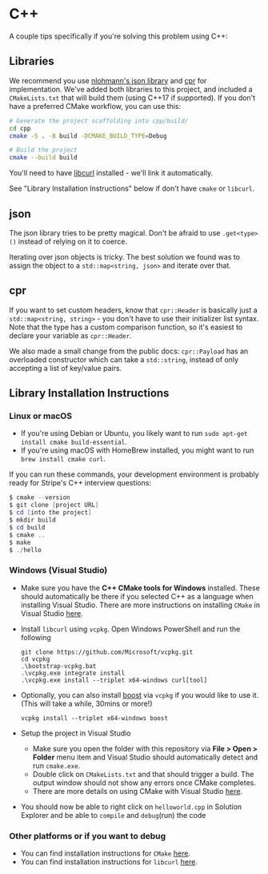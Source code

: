 # C++

A couple tips specifically if you're solving this problem using C++:

## Libraries

We recommend you use [nlohmann's json library][nlohmann/json] and
[cpr][whoshuu/cpr] for implementation. We've added both libraries to
this project, and included a `CMakeLists.txt` that will build them
(using C++17 if supported). If you don't have a preferred CMake workflow,
you can use this:

```bash
# Generate the project scaffolding into cpp/build/
cd cpp
cmake -S . -B build -DCMAKE_BUILD_TYPE=Debug

# Build the project
cmake --build build
```

You'll need to have [libcurl](https://curl.haxx.se/download.html)
installed - we'll link it automatically.

See "Library Installation Instructions" below if don't have `cmake` or `libcurl`.

## json

The json library tries to be pretty magical. Don't be afraid to use
`.get<type>()` instead of relying on it to coerce.

Iterating over json objects is tricky. The best solution we found was
to assign the object to a `std::map<string, json>` and iterate over
that.

## cpr

If you want to set custom headers, know that `cpr::Header` is basically
just a `std::map<string, string>` - you don't have to use their initializer
list syntax. Note that the type has a custom comparison function, so it's
easiest to declare your variable as `cpr::Header`.

We also made a small change from the public docs: `cpr::Payload` has
an overloaded constructor which can take a `std::string`, instead of
only accepting a list of key/value pairs.

[nlohmann/json]: https://github.com/nlohmann/json
[whoshuu/cpr]: https://whoshuu.github.io/cpr/

## Library Installation Instructions

### Linux or macOS
- If you're using Debian or Ubuntu, you likely want to run `sudo apt-get install cmake build-essential`.
- If you're using macOS with HomeBrew installed, you might want to run `brew install cmake curl`.

If you can run these commands, your development environment is probably ready for Stripe's C++ interview questions:

```powershell
$ cmake --version
$ git clone [project URL]
$ cd [into the project]
$ mkdir build
$ cd build
$ cmake ..
$ make
$ ./hello
```

### Windows (Visual Studio)
- Make sure you have the **C++ CMake tools for Windows** installed. These should automatically be there if you selected C++ as a language when installing Visual Studio. There are more instructions on installing `CMake` in Visual Studio [here](https://docs.microsoft.com/en-us/cpp/build/cmake-projects-in-visual-studio?view=vs-2019#installation).
- Install `libcurl` using `vcpkg`. Open Windows PowerShell and run the following
    ```
    git clone https://github.com/Microsoft/vcpkg.git
    cd vcpkg
    .\bootstrap-vcpkg.bat
    .\vcpkg.exe integrate install
    .\vcpkg.exe install --triplet x64-windows curl[tool]
    ```
- Optionally, you can also install [boost](https://www.boost.org/) via `vcpkg` if you would like to use it. (This will take a while, 30mins or more!) 
    ```
    vcpkg install --triplet x64-windows boost
    ```
- Setup the project in Visual Studio
    - Make sure you open the folder with this repository via **File > Open > Folder** menu item and Visual Studio should automatically detect and run `cmake.exe`.
    - Double click on `CMakeLists.txt` and that should trigger a build. The output window should not show any errors once CMake completes.
    - There are more details on using CMake with Visual Studio [here](https://docs.microsoft.com/en-us/cpp/build/cmake-projects-in-visual-studio?view=vs-2019#ide-integration).  

- You should now be able to right click on `helloworld.cpp` in Solution Explorer and be able to `compile` and `debug`(run) the code

### Other platforms or if you want to debug
- You can find installation instructions for `CMake` [here](https://cmake.org/install/).
- You can find installation instructions for `libcurl` [here](https://curl.haxx.se/docs/install.html).

